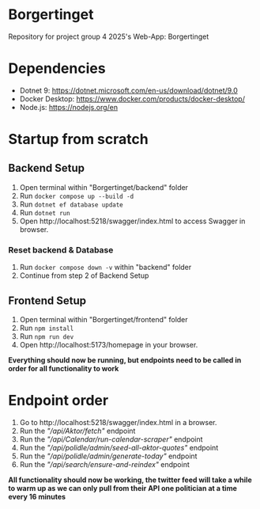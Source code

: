 # Borgertinget

Repository for project group 4 2025's Web-App: Borgertinget

# Dependencies

* Dotnet 9: https://dotnet.microsoft.com/en-us/download/dotnet/9.0
* Docker Desktop: https://www.docker.com/products/docker-desktop/
* Node.js: https://nodejs.org/en

# Startup from scratch

## Backend Setup
1. Open terminal within "Borgertinget/backend" folder
2. Run ```docker compose up --build -d```
3. Run ```dotnet ef database update```
4. Run ```dotnet run```
5. Open http://localhost:5218/swagger/index.html to access Swagger in browser.

### Reset backend & Database
1. Run ```docker compose down -v``` within "backend" folder
2. Continue from step 2 of Backend Setup

## Frontend Setup
1. Open terminal within "Borgertinget/frontend" folder
2. Run ```npm install```
3. Run ```npm run dev```
4. Open http://localhost:5173/homepage in your browser.

**Everything should now be running, but endpoints need to be called in order for all functionality to work**

# Endpoint order

1. Go to http://localhost:5218/swagger/index.html in a browser.
2. Run the _"/api/Aktor/fetch"_ endpoint
3. Run the _"/api/Calendar/run-calendar-scraper"_ endpoint
4. Run the _"/api/polidle/admin/seed-all-aktor-quotes"_ endpoint
5. Run the _"/api/polidle/admin/generate-today"_ endpoint
6. Run the _"/api/search/ensure-and-reindex"_ endpoint

**All functionality should now be working, the twitter feed will take a while to warm up as we can only pull from their API one politician at a time every 16 minutes**
